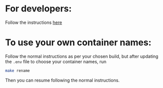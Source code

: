 
# For developers:
Follow the instructions [here](https://github.com/halloWelt-deco/librephotos#setting-up-a-development-environment/)

# To use your own container names:
Follow the normal instructions as per your chosen build, but after updating the `.env` file to choose your container names, run 
``` sh
make rename
```
Then you can resume following the normal instructions.

